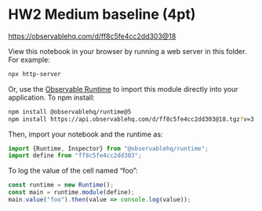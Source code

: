 # HW2 Medium baseline (4pt)

https://observablehq.com/d/ff8c5fe4cc2dd303@18

View this notebook in your browser by running a web server in this folder. For
example:

~~~sh
npx http-server
~~~

Or, use the [Observable Runtime](https://github.com/observablehq/runtime) to
import this module directly into your application. To npm install:

~~~sh
npm install @observablehq/runtime@5
npm install https://api.observablehq.com/d/ff8c5fe4cc2dd303@18.tgz?v=3
~~~

Then, import your notebook and the runtime as:

~~~js
import {Runtime, Inspector} from "@observablehq/runtime";
import define from "ff8c5fe4cc2dd303";
~~~

To log the value of the cell named “foo”:

~~~js
const runtime = new Runtime();
const main = runtime.module(define);
main.value("foo").then(value => console.log(value));
~~~
